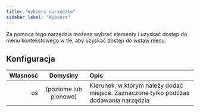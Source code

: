 ```yaml
---
title: "Wybierz narzędzie"
sidebar_label: "Wybierz"
---
```



Za pomocą tego narzędzia możesz wybrać elementy i uzyskać dostęp do menu kontekstowego w tle, aby uzyskać dostęp do [wstaw menu](../add).

## Konfiguracja

| Własność |       Domyślny        | Opis                                                                                  |
| --------:|:---------------------:|:------------------------------------------------------------------------------------- |
|       oś | (poziome lub pionowe) | Kierunek, w którym należy dodać miejsce. Zaznaczone tylko podczas dodawania narzędzia |
